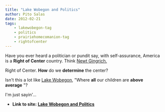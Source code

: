 ```yaml
---
title: "Lake Wobegon and Politics"
author: Pito Salas
date: 2012-02-21
tags:
    - lakewobegon-tag
    - politics
    - prairiehomecomanion-tag
    - rightofcenter
---
```




Have you ever heard a politician or pundit say, with self-assurance, America
is a **Right of Center** country. Think [Newt
Gingrich.](<http://www.newt.org/>)

Right of Center. **How** do we **determine** the center?

Isn't this a lot like [Lake Wobegon](<http://prairiehome.publicradio.org/>),
"Where **all** our children are **above average** "?

I'm just sayin'…


* **Link to site:** **[Lake Wobegon and Politics](None)**
